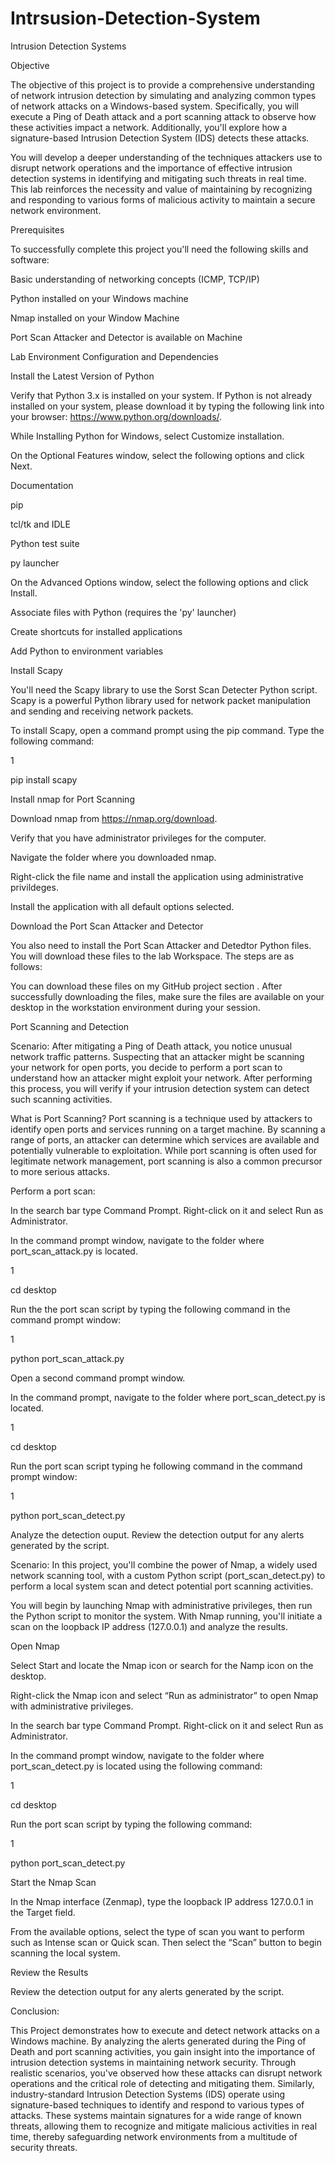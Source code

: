 # Intrsusion-Detection-System
Intrusion Detection Systems 

Objective 

The objective of this project is to provide a comprehensive understanding of network intrusion detection by simulating and analyzing common types of network attacks on a Windows-based system. Specifically, you will execute a Ping of Death attack and a port scanning attack to observe how these activities impact a network. Additionally, you'll explore how a signature-based Intrusion Detection System (IDS) detects these attacks. 

You will develop a deeper understanding of the techniques attackers use to disrupt network operations and the importance of effective intrusion detection systems in identifying and mitigating such threats in real time. This lab reinforces the necessity and value of maintaining by recognizing and responding to various forms of malicious activity to maintain a secure network environment. 

Prerequisites 

To successfully complete this project you'll need the following skills and software: 

Basic understanding of networking concepts (ICMP, TCP/IP) 

Python installed on your Windows machine 

Nmap installed on your Window Machine 

Port Scan Attacker and Detector is available on Machine 

 

Lab Environment Configuration and Dependencies 

Install the Latest Version of Python 

Verify that Python 3.x is installed on your system. If Python is not already installed on your system, please download it by typing the following link into your browser: https://www.python.org/downloads/. 

 

While Installing Python for Windows, select Customize installation. 

 

On the Optional Features window, select the following options and click Next. 

Documentation 

pip 

tcl/tk and IDLE 

Python test suite 

py launcher 

 

On the Advanced Options window, select the following options and click Install. 

Associate files with Python (requires the 'py' launcher) 

Create shortcuts for installed applications 

Add Python to environment variables 

 

Install Scapy 

You'll need the Scapy library to use the Sorst Scan Detecter Python script. Scapy is a powerful Python library used for network packet manipulation and sending and receiving network packets. 

To install Scapy, open a command prompt using the pip command. Type the following command: 

1 

pip install scapy 

Install nmap for Port Scanning 

Download nmap from https://nmap.org/download. 

Verify that you have administrator privileges for the computer. 

Navigate the folder where you downloaded nmap. 

Right-click the file name and install the application using administrative privildeges. 

 

Install the application with all default options selected. 
 

Download the Port Scan Attacker and Detector 

You also need to install the Port Scan Attacker and Detedtor Python files. You will download these files to the lab Workspace. The steps are as follows: 

You can download these files on my GitHub project section  . After successfully downloading the files, make sure the files are available on your desktop in the workstation environment during your session. 

 

Port Scanning and Detection 

Scenario: After mitigating a Ping of Death attack, you notice unusual network traffic patterns. Suspecting that an attacker might be scanning your network for open ports, you decide to perform a port scan to understand how an attacker might exploit your network. After performing this process, you will verify if your intrusion detection system can detect such scanning activities. 

What is Port Scanning? 
Port scanning is a technique used by attackers to identify open ports and services running on a target machine. By scanning a range of ports, an attacker can determine which services are available and potentially vulnerable to exploitation. While port scanning is often used for legitimate network management, port scanning is also a common precursor to more serious attacks. 

Perform a port scan: 

In the search bar type Command Prompt. Right-click on it and select Run as Administrator. 

In the command prompt window, navigate to the folder where port_scan_attack.py is located. 

1 

cd desktop 

Run the the port scan script by typing the following command in the command prompt window: 

1 

python port_scan_attack.py  

Open a second command prompt window. 

In the command prompt, navigate to the folder where port_scan_detect.py is located. 

1 

cd desktop 

Run the port scan script typing he following command in the command prompt window: 

1 

python port_scan_detect.py 

Analyze the detection ouput. Review the detection output for any alerts generated by the script. 

 

 

Scenario: In this project, you'll combine the power of Nmap, a widely used network scanning tool, with a custom Python script (port_scan_detect.py) to perform a local system scan and detect potential port scanning activities. 

You will begin by launching Nmap with administrative privileges, then run the Python script to monitor the system. With Nmap running, you'll initiate a scan on the loopback IP address (127.0.0.1) and analyze the results. 

Open Nmap 

Select Start and locate the Nmap icon or search for the Namp icon on the desktop. 

Right-click the Nmap icon and select “Run as administrator” to open Nmap with administrative privileges. 

In the search bar type Command Prompt. Right-click on it and select Run as Administrator. 

In the command prompt window, navigate to the folder where port_scan_detect.py is located using the following command: 

1 

cd desktop 

Run the port scan script by typing the following command: 

1 

python port_scan_detect.py 

Start the Nmap Scan 

In the Nmap interface (Zenmap), type the loopback IP address 127.0.0.1 in the Target field. 

From the available options, select the type of scan you want to perform such as Intense scan or Quick scan. Then select the “Scan” button to begin scanning the local system. 

Review the Results 

Review the detection output for any alerts generated by the script. 

Conclusion: 

This Project demonstrates how to execute and detect network attacks on a Windows machine. By analyzing the alerts generated during the Ping of Death and port scanning activities, you gain insight into the importance of intrusion detection systems in maintaining network security. Through realistic scenarios, you've observed how these attacks can disrupt network operations and the critical role of detecting and mitigating them. Similarly, industry-standard Intrusion Detection Systems (IDS) operate using signature-based techniques to identify and respond to various types of attacks. These systems maintain signatures for a wide range of known threats, allowing them to recognize and mitigate malicious activities in real time, thereby safeguarding network environments from a multitude of security threats. 

 
